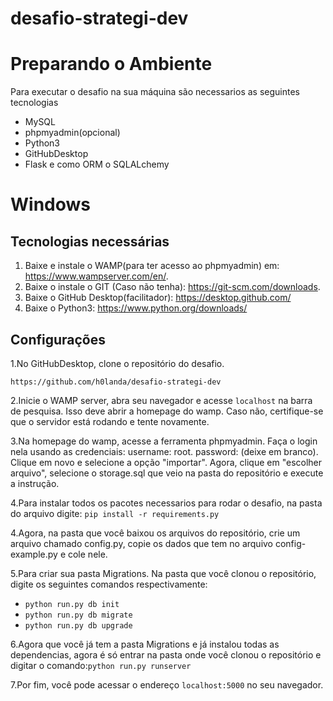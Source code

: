 # desafio-strategi-dev
# Preparando o Ambiente

Para executar o desafio na sua máquina são necessarios as seguintes tecnologias
* MySQL
* phpmyadmin(opcional)
* Python3
* GitHubDesktop
* Flask e como ORM o SQLALchemy

# Windows

## Tecnologias necessárias

1. Baixe e instale o WAMP(para ter acesso ao phpmyadmin) em: https://www.wampserver.com/en/.
2. Baixe o instale o GIT (Caso não tenha): https://git-scm.com/downloads.
3. Baixe o GitHub Desktop(facilitador): https://desktop.github.com/
4. Baixe o Python3: https://www.python.org/downloads/

## Configurações

1.No GitHubDesktop, clone o repositório do desafio.
```
https://github.com/h0landa/desafio-strategi-dev
```
2.Inicie o WAMP server, abra seu navegador e acesse `localhost` na barra de
pesquisa. Isso deve abrir a homepage do wamp. Caso não, certifique-se que o
servidor está rodando e tente novamente.

3.Na homepage do wamp, acesse a ferramenta phpmyadmin. Faça o login nela usando
as credenciais: username: root. password: (deixe em branco). Clique em novo e
selecione a opção "importar". Agora, clique em "escolher arquivo", selecione o
storage.sql que veio na pasta do repositório e execute a instrução.

4.Para instalar todos os pacotes necessarios para rodar o desafio, na pasta do arquivo digite:
```pip install -r requirements.py```

4.Agora, na pasta que você baixou os arquivos do repositório, crie um arquivo
chamado config.py, copie os dados que tem no arquivo config-example.py e cole nele.

5.Para criar sua pasta Migrations. Na pasta que você clonou o repositório, digite os seguintes comandos respectivamente: 
* `python run.py db init`
* `python run.py db migrate`
* `python run.py db upgrade`

6.Agora que você já tem a pasta Migrations e já instalou todas as dependencias, agora é só entrar na pasta onde você clonou o repositório e digitar o comando:`python run.py runserver`

7.Por fim, você pode acessar o endereço `localhost:5000` no seu navegador.




